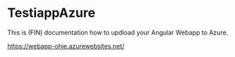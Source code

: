 # TestiappAzure 
This is (FIN) documentation how to updload your Angular Webapp to Azure.

https://webapp-ohje.azurewebsites.net/